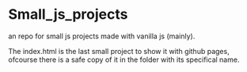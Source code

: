 # Small_js_projects
an repo for small js projects made with vanilla js (mainly). 


The index.html is the last small project to show it with github pages, ofcourse there is a safe copy of it in the folder with its specifical name.

